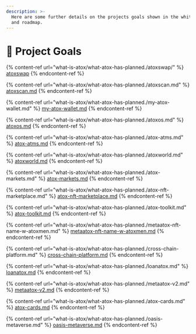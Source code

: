 ```yaml
---
description: >-
  Here are some further details on the projects goals shown in the whitepaper
  and roadmap.
---
```


# 🎯 Project Goals

{% content-ref url="what-is-atox/what-atox-has-planned./atoxswap/" %}
[atoxswap](what-is-atox/what-atox-has-planned./atoxswap/)
{% endcontent-ref %}

{% content-ref url="what-is-atox/what-atox-has-planned./atoxscan.md" %}
[atoxscan.md](what-is-atox/what-atox-has-planned./atoxscan.md)
{% endcontent-ref %}

{% content-ref url="what-is-atox/what-atox-has-planned./my-atox-wallet.md" %}
[my-atox-wallet.md](what-is-atox/what-atox-has-planned./my-atox-wallet.md)
{% endcontent-ref %}

{% content-ref url="what-is-atox/what-atox-has-planned./atoxos.md" %}
[atoxos.md](what-is-atox/what-atox-has-planned./atoxos.md)
{% endcontent-ref %}

{% content-ref url="what-is-atox/what-atox-has-planned./atox-atms.md" %}
[atox-atms.md](what-is-atox/what-atox-has-planned./atox-atms.md)
{% endcontent-ref %}

{% content-ref url="what-is-atox/what-atox-has-planned./atoxworld.md" %}
[atoxworld.md](what-is-atox/what-atox-has-planned./atoxworld.md)
{% endcontent-ref %}

{% content-ref url="what-is-atox/what-atox-has-planned./atox-markets.md" %}
[atox-markets.md](what-is-atox/what-atox-has-planned./atox-markets.md)
{% endcontent-ref %}

{% content-ref url="what-is-atox/what-atox-has-planned./atox-nft-marketplace.md" %}
[atox-nft-marketplace.md](what-is-atox/what-atox-has-planned./atox-nft-marketplace.md)
{% endcontent-ref %}

{% content-ref url="what-is-atox/what-atox-has-planned./atox-toolkit.md" %}
[atox-toolkit.md](what-is-atox/what-atox-has-planned./atox-toolkit.md)
{% endcontent-ref %}

{% content-ref url="what-is-atox/what-atox-has-planned./metaatox-nft-name-w-atoxmen.md" %}
[metaatox-nft-name-w-atoxmen.md](what-is-atox/what-atox-has-planned./metaatox-nft-name-w-atoxmen.md)
{% endcontent-ref %}

{% content-ref url="what-is-atox/what-atox-has-planned./cross-chain-platform.md" %}
[cross-chain-platform.md](what-is-atox/what-atox-has-planned./cross-chain-platform.md)
{% endcontent-ref %}

{% content-ref url="what-is-atox/what-atox-has-planned./loanatox.md" %}
[loanatox.md](what-is-atox/what-atox-has-planned./loanatox.md)
{% endcontent-ref %}

{% content-ref url="what-is-atox/what-atox-has-planned./metaatox-v2.md" %}
[metaatox-v2.md](what-is-atox/what-atox-has-planned./metaatox-v2.md)
{% endcontent-ref %}

{% content-ref url="what-is-atox/what-atox-has-planned./atox-cards.md" %}
[atox-cards.md](what-is-atox/what-atox-has-planned./atox-cards.md)
{% endcontent-ref %}

{% content-ref url="what-is-atox/what-atox-has-planned./oasis-metaverse.md" %}
[oasis-metaverse.md](what-is-atox/what-atox-has-planned./oasis-metaverse.md)
{% endcontent-ref %}





